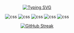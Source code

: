 <div align="center">

  [![Typing SVG](https://readme-typing-svg.demolab.com?font=Fira+Code&pause=1000&center=true&vCenter=true&random=true&width=435&lines=Java+Dev;Penetration+Tester;Learning+HTML+%2B+Python)](https://git.io/typing-svg)

  <img src="https://img.shields.io/badge/Knows-Java-blue?logo=openmediavault&logoColor=blueg&color=blue" alt="css">
  
  <img src="https://img.shields.io/badge/Knows-Linux-blue?logo=linux&logoColor=orange&color=orange" alt="css">

  <img src="https://img.shields.io/badge/Knows-Kali-blue?logo=kalilinux&logoColor=yellow&color=yellow" alt="css">

  <img src="https://img.shields.io/badge/Knows-Docker-blue?logo=docker&logoColor=blueg&color=blue" alt="css">

  <img src="https://img.shields.io/badge/Knows-Python-red?logo=python&logoColor=purple&color=purple" alt="css">
  
  [![GitHub Streak](http://github-readme-streak-stats.herokuapp.com?user=fear-itself&theme=dark&background=000000)](https://git.io/streak-stats)

</div>
